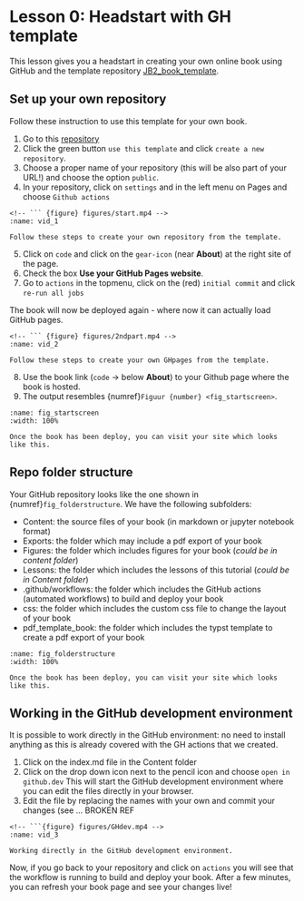 # Lesson 0: Headstart with GH template 

This lesson gives you a headstart in creating your own online book using GitHub and the template repository [JB2_book_template](https://github.com/FreekPols/JB2_book_template).


## Set up your own repository

Follow these instruction to use this template for your own book.

1. Go to this [repository](https://github.com/FreekPols/JB2_book_template.git)
2. Click the green button `use this template` and click `create a new repository`.
3. Choose a proper name of your repository (this will be also part of your URL!) and choose the option `public`.
4. In your repository, click on `settings` and in the left menu on Pages and choose `Github actions`

```{figure} ../figures/blank.png
<!-- ``` {figure} figures/start.mp4 -->
:name: vid_1

Follow these steps to create your own repository from the template.
```

5. Click on `code` and click on the `gear-icon` (near **About**) at the right site of the page. 
6. Check the box **Use your GitHub Pages website**.
7. Go to `actions` in the topmenu, click on the (red) `initial commit` and click `re-run all jobs`


The book will now be deployed again - where now it can actually load GitHub pages. 

```{figure} ../figures/blank.png
<!-- ``` {figure} figures/2ndpart.mp4 -->
:name: vid_2

Follow these steps to create your own GHpages from the template.
```



8. Use the book link  (`code` $\rightarrow$ below **About**) to your Github page where the book is hosted.
9. The output resembles {numref}`Figuur {number} <fig_startscreen>`.

```{figure} figures/startscreen.png
:name: fig_startscreen
:width: 100%

Once the book has been deploy, you can visit your site which looks like this.
```

## Repo folder structure

Your GitHub repository looks like the one shown in {numref}`fig_folderstructure`. We have the following subfolders:

- Content: the source files of your book (in markdown or jupyter notebook format)
- Exports: the folder which may include a pdf export of your book
- Figures: the folder which includes figures for your book (*could be in content folder*)
- Lessons: the folder which includes the lessons of this tutorial (*could be in Content folder*)
- .github/workflows: the folder which includes the GitHub actions (automated workflows) to build and deploy your book
- css: the folder which includes the custom css file to change the layout of your book
- pdf_template_book: the folder which includes the typst template to create a pdf export of your book

```{figure} figures/Folderstructure.png
:name: fig_folderstructure
:width: 100%

Once the book has been deploy, you can visit your site which looks like this.
```




## Working in the GitHub development environment

It is possible to work directly in the GitHub environment: no need to install anything as this is already covered with the GH actions that we created. 

1. Click on the index.md file in the Content folder
2. Click on the drop down icon next to the pencil icon and choose `open in github.dev` This will start the GitHub development environment where you can edit the files directly in your browser.
3. Edit the file by replacing the names with your own and commit your changes (see  ... BROKEN REF
<!-- {numref}`vid_3`). -->

```{figure} ../figures/blank.png
<!-- ```{figure} figures/GHdev.mp4 -->
:name: vid_3

Working directly in the GitHub development environment.
```

Now, if you go back to your repository and click on `actions` you will see that the workflow is running to build and deploy your book. After a few minutes, you can refresh your book page and see your changes live!